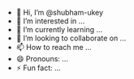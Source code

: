 - 👋 Hi, I’m @shubham-ukey
- 👀 I’m interested in ...
- 🌱 I’m currently learning ...
- 💞️ I’m looking to collaborate on ...
- 📫 How to reach me ...
- 😄 Pronouns: ...
- ⚡ Fun fact: ...

<!---
shubham-ukey/shubham-ukey is a ✨ special ✨ repository because its `README.md` (this file) appears on your GitHub profile.
You can click the Preview link to take a look at your changes.
--->
